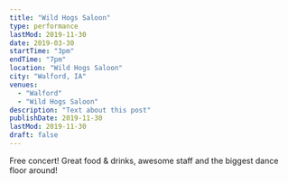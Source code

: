 ```yaml
---
title: "Wild Hogs Saloon"
type: performance
lastMod: 2019-11-30
date: 2019-03-30
startTime: "3pm"
endTime: "7pm"
location: "Wild Hogs Saloon"
city: "Walford, IA"
venues:
  - "Walford"
  - "Wild Hogs Saloon"
description: "Text about this post"
publishDate: 2019-11-30
lastMod: 2019-11-30
draft: false
---
```


Free concert! Great food & drinks, awesome staff and the biggest dance floor around!
